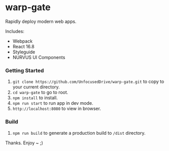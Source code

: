 # warp-gate
Rapidly deploy modern web apps.

Includes:
- Webpack
- React 16.8
- Styleguide
- NURVUS UI Components

### Getting Started
1. `git clone https://github.com/UnfocusedDrive/warp-gate.git` to copy to your current directory.
2. `cd warp-gate` to go to root.
1. `npm install` to install.
2. `npm run start` to run app in dev mode.
3. `http://localhost:8080` to view in browser.

### Build
1. `npm run build` to generate a production build to `/dist` directory.

Thanks. Enjoy ~ ;)